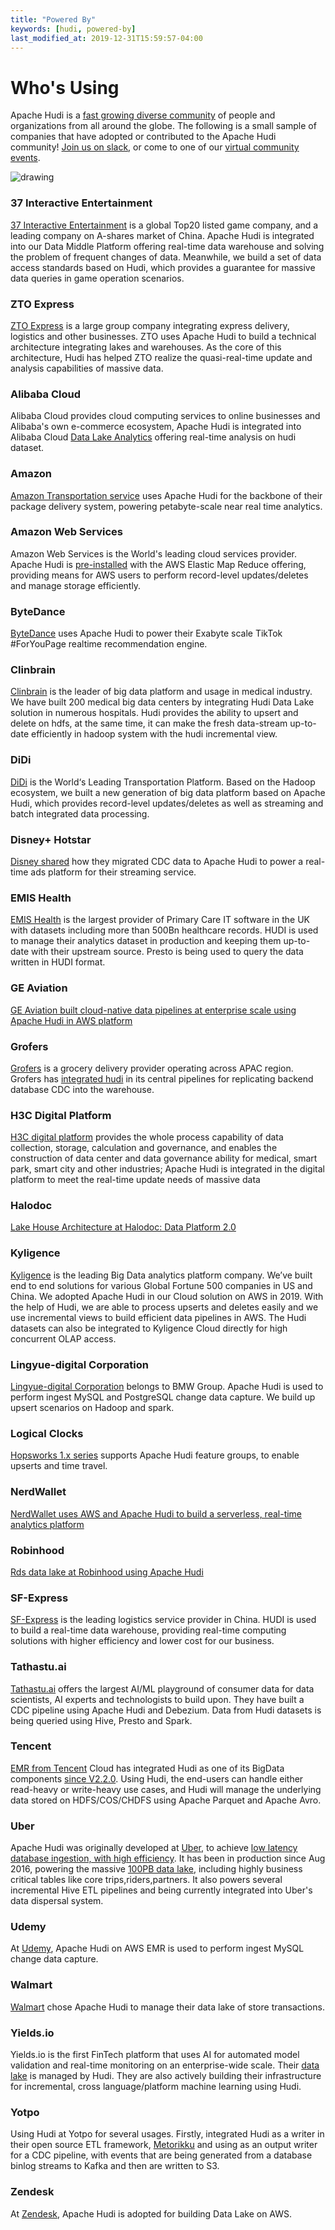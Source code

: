 ```yaml
---
title: "Powered By"
keywords: [hudi, powered-by]
last_modified_at: 2019-12-31T15:59:57-04:00
---
```


# Who's Using

Apache Hudi is a [fast growing diverse community](https://hudi.apache.org/blog/2022/01/06/apache-hudi-2021-a-year-in-review) 
of people and organizations from all around the globe. The following is a small sample of companies that have adopted or 
contributed to the Apache Hudi community! [Join us on slack](https://join.slack.com/t/apache-hudi/shared_invite/zt-1e94d3xro-JvlNO1kSeIHJBTVfLPlI5w), 
or come to one of our [virtual community events](https://hudi.apache.org/community/syncs).

<img src="/assets/images/powers/logo-wall.png" alt="drawing"/>

### 37 Interactive Entertainment
[37 Interactive Entertainment](https://www.37wan.net/) is a global Top20 listed game company, and a leading company on A-shares market of China.
Apache Hudi is integrated into our Data Middle Platform offering real-time data warehouse and solving the problem of frequent changes of data.
Meanwhile, we build a set of data access standards based on Hudi, which provides a guarantee for massive data queries in game operation scenarios.

### ZTO Express
[ZTO Express](https://www.zto.com/) is a large group company integrating express delivery, logistics and other businesses.
ZTO uses Apache Hudi to build a technical architecture integrating lakes and warehouses. As the core of this architecture, Hudi has helped ZTO realize the quasi-real-time update and analysis capabilities of massive data.

### Alibaba Cloud 
Alibaba Cloud provides cloud computing services to online businesses and Alibaba's own e-commerce ecosystem, Apache Hudi is integrated into Alibaba Cloud [Data Lake Analytics](https://www.alibabacloud.com/help/product/70174.htm)
offering real-time analysis on hudi dataset.

### Amazon
[Amazon Transportation service](https://aws.amazon.com/blogs/big-data/how-amazon-transportation-service-enabled-near-real-time-event-analytics-at-petabyte-scale-using-aws-glue-with-apache-hudi/) 
uses Apache Hudi for the backbone of their package delivery system, powering petabyte-scale near real time analytics.

### Amazon Web Services  
Amazon Web Services is the World's leading cloud services provider. Apache Hudi is [pre-installed](https://aws.amazon.com/emr/features/hudi/) with the AWS Elastic Map Reduce 
offering, providing means for AWS users to perform record-level updates/deletes and manage storage efficiently.

### ByteDance
[ByteDance](https://hudi.apache.org/blog/2021/09/01/building-eb-level-data-lake-using-hudi-at-bytedance/) 
uses Apache Hudi to power their Exabyte scale TikTok #ForYouPage realtime recommendation engine.

### Clinbrain
[Clinbrain](https://www.clinbrain.com/)  is the leader of big data platform and usage in medical industry. We have built 200 medical big data centers by integrating Hudi Data Lake solution in numerous hospitals. Hudi provides the ability to upsert and delete on hdfs, at the same time, it can make the fresh data-stream up-to-date efficiently in hadoop system with the hudi incremental view.

### DiDi
[DiDi](https://www.didiglobal.com/) is the World‘s Leading Transportation Platform. Based on the Hadoop ecosystem, we built a new generation of big data platform based on Apache Hudi, which provides record-level updates/deletes as well as streaming and batch integrated data processing.

### Disney+ Hotstar
[Disney shared](https://youtu.be/ZamXiT9aqs8) how they migrated CDC data to Apache Hudi to power a real-time ads platform for their streaming service. 

### EMIS Health 
[EMIS Health](https://www.emishealth.com/) is the largest provider of Primary Care IT software in the UK with datasets including more than 500Bn healthcare records. HUDI is used to manage their analytics dataset in production and keeping them up-to-date with their upstream source. Presto is being used to query the data written in HUDI format.

### GE Aviation
[GE Aviation built cloud-native data pipelines at enterprise scale using Apache Hudi in AWS platform](https://aws.amazon.com/blogs/big-data/how-ge-aviation-built-cloud-native-data-pipelines-at-enterprise-scale-using-the-aws-platform/)

### Grofers 
[Grofers](https://grofers.com) is a grocery delivery provider operating across APAC region. Grofers has [integrated hudi](https://lambda.grofers.com/origins-of-data-lake-at-grofers-6c011f94b86c) in its central pipelines for replicating backend database CDC into the warehouse.

### H3C Digital Platform 
[H3C digital platform](http://www.h3c.com/) provides the whole process capability of data collection, storage, calculation and governance, and enables the construction of data center and data governance ability for medical, smart park, smart city and other industries;
Apache Hudi is integrated in the digital platform to meet the real-time update needs of massive data

### Halodoc
[Lake House Architecture at Halodoc: Data Platform 2.0](https://blogs.halodoc.io/lake-house-architecture-halodoc-data-platform-2-0/)

### Kyligence 
[Kyligence](https://kyligence.io/zh/) is the leading Big Data analytics platform company. We’ve built end to end solutions for various Global Fortune 500 companies in US and China. We adopted Apache Hudi in our Cloud solution on AWS in 2019. With the help of Hudi, we are able to process upserts and deletes easily and we use incremental views to build efficient data pipelines in AWS. The Hudi datasets can also be integrated to Kyligence Cloud directly for high concurrent OLAP access.

### Lingyue-digital Corporation 
[Lingyue-digital Corporation](https://www.lingyue-digital.com/) belongs to BMW Group. Apache Hudi is used to perform ingest MySQL and PostgreSQL change data capture. We build up upsert scenarios on Hadoop and spark.

### Logical Clocks 
[Hopsworks 1.x series](https://www.logicalclocks.com/blog/introducing-the-hopsworks-1-x-series) supports Apache Hudi feature groups, to enable upserts and time travel.

### NerdWallet
[NerdWallet uses AWS and Apache Hudi to build a serverless, real-time analytics platform](https://aws.amazon.com/blogs/big-data/how-nerdwallet-uses-aws-and-apache-hudi-to-build-a-serverless-real-time-analytics-platform/)

### Robinhood
[Rds data lake at Robinhood using Apache Hudi](https://www.slideshare.net/BalajiVaradarajan13/rds-data-lake-robinhood)

### SF-Express 
[SF-Express](https://www.sf-express.com/cn/sc/) is the leading logistics service provider in China. HUDI is used to build a real-time data warehouse, providing real-time computing solutions with higher efficiency and lower cost for our business.

### Tathastu.ai 
[Tathastu.ai](https://www.tathastu.ai) offers the largest AI/ML playground of consumer data for data scientists, AI experts and technologists to build upon. They have built a CDC pipeline using Apache Hudi and Debezium. Data from Hudi datasets is being queried using Hive, Presto and Spark.

### Tencent 
[EMR from Tencent](https://intl.cloud.tencent.com/product/emr) Cloud has integrated Hudi as one of its BigData components [since V2.2.0](https://intl.cloud.tencent.com/document/product/1026/35587). Using Hudi, the end-users can handle either read-heavy or write-heavy use cases, and Hudi will manage the underlying data stored on HDFS/COS/CHDFS using Apache Parquet and Apache Avro.

### Uber 
Apache Hudi was originally developed at [Uber](https://uber.com), to achieve [low latency database ingestion, with high efficiency](http://www.slideshare.net/vinothchandar/hadoop-strata-talk-uber-your-hadoop-has-arrived/32).
It has been in production since Aug 2016, powering the massive [100PB data lake](https://eng.uber.com/uber-big-data-platform/), including highly business critical tables like core trips,riders,partners. It also 
powers several incremental Hive ETL pipelines and being currently integrated into Uber's data dispersal system.

### Udemy 
At [Udemy](https://www.udemy.com/), Apache Hudi on AWS EMR is used to perform ingest MySQL change data capture.

### Walmart
[Walmart](https://searchdatamanagement.techtarget.com/feature/Hudi-powering-data-lake-efforts-at-Walmart-and-Disney-Hotstar) 
chose Apache Hudi to manage their data lake of store transactions.

### Yields.io 
Yields.io is the first FinTech platform that uses AI for automated model validation and real-time monitoring on an enterprise-wide scale. Their [data lake](https://www.yields.io/Blog/Apache-Hudi-at-Yields) is managed by Hudi. They are also actively building their infrastructure for incremental, cross language/platform machine learning using Hudi.

### Yotpo
Using Hudi at Yotpo for several usages. Firstly, integrated Hudi as a writer in their open source ETL framework, [Metorikku](https://github.com/YotpoLtd/metorikku) and using as an output writer for a CDC pipeline, with events that are being generated from a database binlog streams to Kafka and then are written to S3. 

### Zendesk 
At [Zendesk](https://www.zendesk.com/), Apache Hudi is adopted for building Data Lake on AWS.
